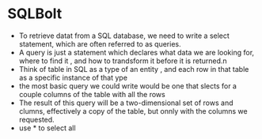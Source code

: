 # SQLBolt
- To retrieve datat from a SQL database, we need to write a select statement, which are often referred to as queries. 
- A query is just a statement which declares what data we are looking for, where to find it , and how to trandsform it before it is returned.n
- Think of table in SQL as a type of an entity , and each row in that table as a specific instance of that ype
- the most basic query we could write would be one that slects for a couple columns of the table with all the rows
- The result of this query will be a two-dimensional set of rows and clumns, effectively a copy of the table, but onnly with the columns we requested.
- use * to select all